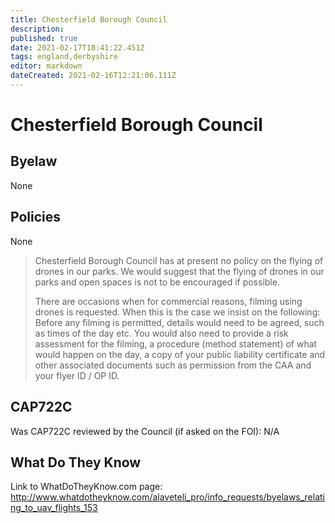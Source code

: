 ```yaml
---
title: Chesterfield Borough Council
description: 
published: true
date: 2021-02-17T18:41:22.451Z
tags: england,derbyshire
editor: markdown
dateCreated: 2021-02-16T12:21:06.111Z
---
```


# Chesterfield Borough Council
## Byelaw
None

## Policies
None

> Chesterfield Borough Council has at present no policy on the flying of drones in our parks. We would suggest that the flying of drones in our parks and open spaces is not to be encouraged if possible.
>
> There are occasions when for commercial reasons, filming using drones is requested. When this is the case we insist on the following:
Before any filming is permitted, details would need to be agreed, such as times of the day etc. You would also need to provide a risk assessment for the filming, a procedure (method statement) of what would happen on the day, a copy of your public liability certificate and other associated documents such as permission from the CAA and your flyer ID / OP ID.


## CAP722C

Was CAP722C reviewed by the Council (if asked on the FOI): N/A

## What Do They Know

Link to WhatDoTheyKnow.com page:
http://www.whatdotheyknow.com/alaveteli_pro/info_requests/byelaws_relating_to_uav_flights_153

